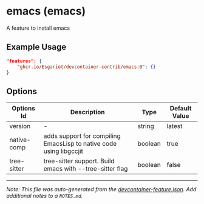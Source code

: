 
# emacs (emacs)

A feature to install emacs

## Example Usage

```json
"features": {
    "ghcr.io/Esgariot/devcontainer-contrib/emacs:0": {}
}
```

## Options

| Options Id | Description | Type | Default Value |
|-----|-----|-----|-----|
| version | - | string | latest |
| native-comp | adds support for compiling EmacsLisp to native code using libgccjit | boolean | true |
| tree-sitter | tree-sitter support. Build emacs with --tree-sitter flag | boolean | false |



---

_Note: This file was auto-generated from the [devcontainer-feature.json](https://github.com/Esgariot/devcontainer-contrib/blob/main/src/emacs/devcontainer-feature.json).  Add additional notes to a `NOTES.md`._
